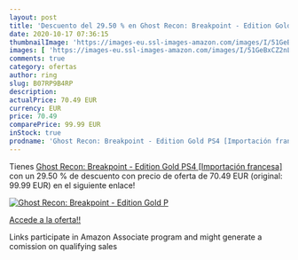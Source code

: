 ```yaml
---
layout: post
title: 'Descuento del 29.50 % en Ghost Recon: Breakpoint - Edition Gold P'
date: 2020-10-17 07:36:15
thumbnailImage: 'https://images-eu.ssl-images-amazon.com/images/I/51GeBxCZ2nL._SL200_.jpg'
images: [ 'https://images-eu.ssl-images-amazon.com/images/I/51GeBxCZ2nL._SL200_.jpg' ]
comments: true
category: ofertas
author: ring
slug: B07RP9B4RP
description:
actualPrice: 70.49 EUR
currency: EUR
price: 70.49
comparePrice: 99.99 EUR
inStock: true
prodname: 'Ghost Recon: Breakpoint - Edition Gold PS4 [Importación francesa]'
---
```


Tienes [Ghost Recon: Breakpoint - Edition Gold PS4 [Importación francesa]](https://www.amazon.es/dp/B07RP9B4RP/?tag=tolees-21) con un 29.50 % de descuento con precio de oferta de 70.49 EUR (original: 99.99 EUR) en el siguiente enlace!

[![Ghost Recon: Breakpoint - Edition Gold P](https://images-eu.ssl-images-amazon.com/images/I/51GeBxCZ2nL._SL200_.jpg)](https://www.amazon.es/dp/B07RP9B4RP/?tag=tolees-21)

[Accede a la oferta!!](https://www.amazon.es/dp/B07RP9B4RP/?tag=tolees-21)

Links participate in Amazon Associate program and might generate a comission on qualifying sales


